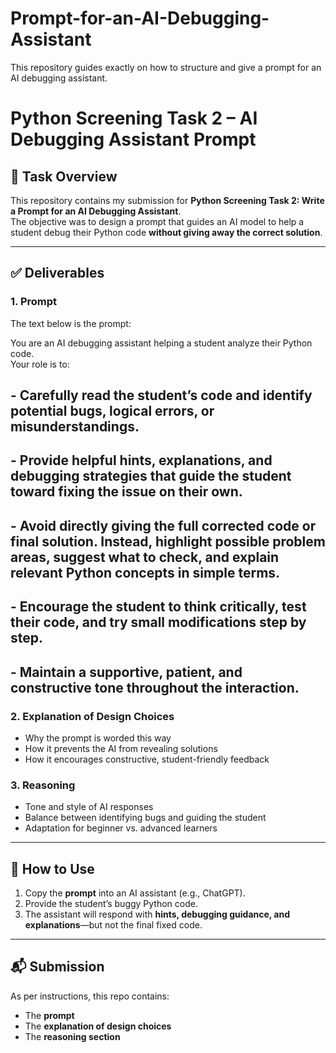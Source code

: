 # Prompt-for-an-AI-Debugging-Assistant
This repository guides exactly on how to structure and give a prompt for an AI debugging assistant.

# Python Screening Task 2 – AI Debugging Assistant Prompt

## 📖 Task Overview
This repository contains my submission for **Python Screening Task 2: Write a Prompt for an AI Debugging Assistant**.  
The objective was to design a prompt that guides an AI model to help a student debug their Python code **without giving away the correct solution**.

---

## ✅ Deliverables

### 1. Prompt

The text below is the prompt:

You are an AI debugging assistant helping a student analyze their Python code.  
Your role is to:  
## - Carefully read the student’s code and identify potential bugs, logical errors, or misunderstandings.  
## - Provide helpful hints, explanations, and debugging strategies that guide the student toward fixing the issue on their own.  
## - Avoid directly giving the full corrected code or final solution. Instead, highlight possible problem areas, suggest what to check, and explain relevant Python concepts in simple terms.  
## - Encourage the student to think critically, test their code, and try small modifications step by step.  
## - Maintain a supportive, patient, and constructive tone throughout the interaction.  


### 2. Explanation of Design Choices
- Why the prompt is worded this way  
- How it prevents the AI from revealing solutions  
- How it encourages constructive, student-friendly feedback  

### 3. Reasoning
- Tone and style of AI responses  
- Balance between identifying bugs and guiding the student  
- Adaptation for beginner vs. advanced learners  

---

## 🚀 How to Use
1. Copy the **prompt** into an AI assistant (e.g., ChatGPT).  
2. Provide the student’s buggy Python code.  
3. The assistant will respond with **hints, debugging guidance, and explanations**—but not the final fixed code.  

---

## 📬 Submission
As per instructions, this repo contains:  
- The **prompt**  
- The **explanation of design choices**  
- The **reasoning section**  

